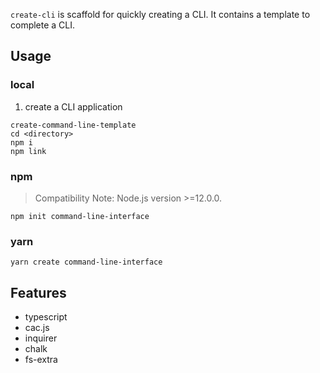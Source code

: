`create-cli` is scaffold for quickly creating a CLI. It contains a template to complete a CLI.

## Usage

### local

1. create a CLI application
```shell
create-command-line-template
cd <directory>
npm i
npm link
```
### npm
> Compatibility Note: Node.js version >=12.0.0.

```shell
npm init command-line-interface
```

### yarn

```shell
yarn create command-line-interface
```

## Features
- typescript
- cac.js
- inquirer
- chalk
- fs-extra
